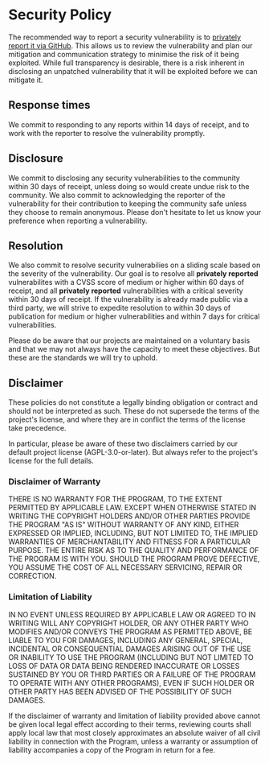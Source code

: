# Security Policy

The recommended way to report a security vulnerability is to [privately report it via GitHub](https://docs.github.com/en/code-security/security-advisories/guidance-on-reporting-and-writing-information-about-vulnerabilities/privately-reporting-a-security-vulnerability#privately-reporting-a-security-vulnerability).
This allows us to review the vulnerability and plan our mitigation and communication strategy to minimise the risk of it being exploited.
While full transparency is desirable, there is a risk inherent in disclosing an unpatched vulnerability that it will be exploited before we can mitigate it.

## Response times

We commit to responding to any reports within 14 days of receipt, and to work with the reporter to resolve the vulnerability promptly.

## Disclosure

We commit to disclosing any security vulnerabilities to the community within 30 days of receipt, unless doing so would create undue risk to the community. We also commit to acknowledging the reporter of the vulnerability for their contribution to keeping the community safe unless they choose to remain anonymous. Please don't hesitate to let us know your preference when reporting a vulnerability.

## Resolution

We also commit to resolve security vulnerabilies on a sliding scale based on the severity of the vulnerability.
Our goal is to resolve all **privately reported** vulnerabilites with a CVSS score of medium or higher within 60 days of receipt, and all **privately reported** vulnerabilities with a critical severity within 30 days of receipt.
If the vulnerability is already made public via a third party, we will strive to expedite resolution to within 30 days of publication for medium or higher vulnerabilities and within 7 days for critical vulnerabilities.

Please do be aware that our projects are maintained on a voluntary basis and that we may not always have the capacity to meet these objectives. But these are the standards we will try to uphold.

## Disclaimer

These policies do not constitute a legally binding obligation or contract and should not be interpreted as such. These do not supersede the terms of the project's license, and where they are in conflict the terms of the license take precedence.

In particular, please be aware of these two disclaimers carried by our default project license (AGPL-3.0-or-later). But always refer to the project's license for the full details.

### Disclaimer of Warranty

THERE IS NO WARRANTY FOR THE PROGRAM, TO THE EXTENT PERMITTED BY APPLICABLE LAW. EXCEPT WHEN OTHERWISE STATED IN WRITING THE COPYRIGHT HOLDERS AND/OR OTHER PARTIES PROVIDE THE PROGRAM "AS IS" WITHOUT WARRANTY OF ANY KIND, EITHER EXPRESSED OR IMPLIED, INCLUDING, BUT NOT LIMITED TO, THE IMPLIED WARRANTIES OF MERCHANTABILITY AND FITNESS FOR A PARTICULAR PURPOSE. THE ENTIRE RISK AS TO THE QUALITY AND PERFORMANCE OF THE PROGRAM IS WITH YOU. SHOULD THE PROGRAM PROVE DEFECTIVE, YOU ASSUME THE COST OF ALL NECESSARY SERVICING, REPAIR OR CORRECTION.

### Limitation of Liability

IN NO EVENT UNLESS REQUIRED BY APPLICABLE LAW OR AGREED TO IN WRITING WILL ANY COPYRIGHT HOLDER, OR ANY OTHER PARTY WHO MODIFIES AND/OR CONVEYS THE PROGRAM AS PERMITTED ABOVE, BE LIABLE TO YOU FOR DAMAGES, INCLUDING ANY GENERAL, SPECIAL, INCIDENTAL OR CONSEQUENTIAL DAMAGES ARISING OUT OF THE USE OR INABILITY TO USE THE PROGRAM (INCLUDING BUT NOT LIMITED TO LOSS OF DATA OR DATA BEING RENDERED INACCURATE OR LOSSES SUSTAINED BY YOU OR THIRD PARTIES OR A FAILURE OF THE PROGRAM TO OPERATE WITH ANY OTHER PROGRAMS), EVEN IF SUCH HOLDER OR OTHER PARTY HAS BEEN ADVISED OF THE POSSIBILITY OF SUCH DAMAGES.

If the disclaimer of warranty and limitation of liability provided above cannot be given local legal effect according to their terms, reviewing courts shall apply local law that most closely approximates an absolute waiver of all civil liability in connection with the Program, unless a warranty or assumption of liability accompanies a copy of the Program in return for a fee.
